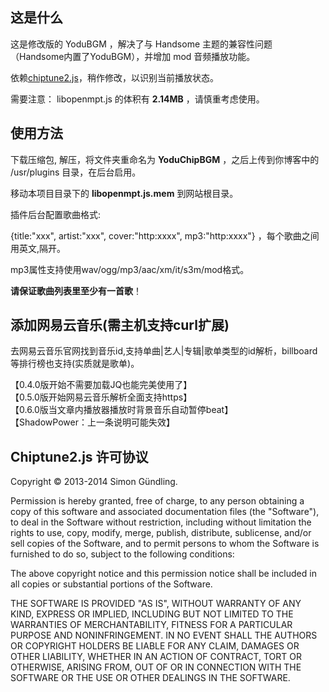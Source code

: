 ## 这是什么
这是修改版的 YoduBGM ，解决了与 Handsome 主题的兼容性问题（Handsome内置了YoduBGM），并增加 mod 音频播放功能。

依赖[chiptune2.js](https://github.com/deskjet/chiptune2.js)，稍作修改，以识别当前播放状态。

需要注意： libopenmpt.js 的体积有 __2.14MB__ ，请慎重考虑使用。

## 使用方法
下载压缩包, 解压，将文件夹重命名为 __YoduChipBGM__ ，之后上传到你博客中的 /usr/plugins 目录，在后台启用。

移动本项目目录下的 __libopenmpt.js.mem__ 到网站根目录。

插件后台配置歌曲格式: 

{title:"xxx", artist:"xxx", cover:"http:xxxx", mp3:"http:xxxx"} ，每个歌曲之间用英文,隔开。

mp3属性支持使用wav/ogg/mp3/aac/xm/it/s3m/mod格式。

**请保证歌曲列表里至少有一首歌**！

## 添加网易云音乐(需主机支持curl扩展)
去网易云音乐官网找到音乐id,支持单曲|艺人|专辑|歌单类型的id解析，billboard等排行榜也支持(实质就是歌单)。

【0.4.0版开始不需要加载JQ也能完美使用了】  
【0.5.0版开始网易云音乐解析全面支持https】  
【0.6.0版当文章内播放器播放时背景音乐自动暂停beat】  
【ShadowPower：上一条说明可能失效】

## Chiptune2.js 许可协议
Copyright © 2013-2014 Simon Gündling.

Permission is hereby granted, free of charge, to any person obtaining a copy of this software and associated documentation files (the "Software"), to deal in the Software without restriction, including without limitation the rights to use, copy, modify, merge, publish, distribute, sublicense, and/or sell copies of the Software, and to permit persons to whom the Software is furnished to do so, subject to the following conditions:

The above copyright notice and this permission notice shall be included in all copies or substantial portions of the Software.

THE SOFTWARE IS PROVIDED "AS IS", WITHOUT WARRANTY OF ANY KIND, EXPRESS OR IMPLIED, INCLUDING BUT NOT LIMITED TO THE WARRANTIES OF MERCHANTABILITY, FITNESS FOR A PARTICULAR PURPOSE AND NONINFRINGEMENT. IN NO EVENT SHALL THE AUTHORS OR COPYRIGHT HOLDERS BE LIABLE FOR ANY CLAIM, DAMAGES OR OTHER LIABILITY, WHETHER IN AN ACTION OF CONTRACT, TORT OR OTHERWISE, ARISING FROM, OUT OF OR IN CONNECTION WITH THE SOFTWARE OR THE USE OR OTHER DEALINGS IN THE SOFTWARE.
